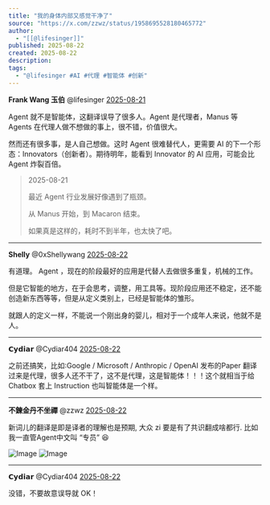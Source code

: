 ```yaml
---
title: "我的身体内部又感觉干净了"
source: "https://x.com/zzwz/status/1958695528180465772"
author:
  - "[[@lifesinger]]"
published: 2025-08-22
created: 2025-08-22
description:
tags:
  - "@lifesinger #AI #代理 #智能体 #创新"
---
```

**Frank Wang 玉伯** @lifesinger [2025-08-21](https://x.com/lifesinger/status/1958559714888823173)

Agent 就不是智能体，这翻译误导了很多人。Agent 是代理者，Manus 等 Agents 在代理人做不想做的事上，很不错，价值很大。

然而还有很多事，是人自己想做。这时 Agent 很难替代人，更需要 AI 的下一个形态：Innovators（创新者）。期待明年，能看到 Innovator 的 AI 应用，可能会比 Agent 炸裂百倍。

> 2025-08-21
> 
> 最近 Agent 行业发展好像遇到了瓶颈。
> 
> 从 Manus 开始，到 Macaron 结束。
> 
> 如果真是这样的，耗时不到半年，也太快了吧。

---

**Shelly** @0xShellywang [2025-08-22](https://x.com/0xShellywang/status/1958684160975151195)

有道理。 Agent ，现在的阶段最好的应用是代替人去做很多重复，机械的工作。

但是它智能的地方，在于会思考，调整，用工具等。现阶段应用还不稳定，还不能创造新东西等等，但是从定义类别上，已经是智能体的雏形。

就跟人的定义一样，不能说一个刚出身的婴儿，相对于一个成年人来说，他就不是人。

---

**𝗖𝘆𝗱𝗶𝗮𝗿** @Cydiar404 [2025-08-22](https://x.com/Cydiar404/status/1958693326913142969)

之前还搞笑，比如∶Google / Microsoft / Anthropic / OpenAI 发布的Paper 翻译过来是代理，很多人还不干了，这不是代理，这是智能体！！！这个就相当于给 Chatbox 套上 Instruction 也叫智能体是一个样。

---

**不鍊金丹不坐禪** @zzwz [2025-08-22](https://x.com/zzwz/status/1958695528180465772)

新词儿的翻译是即是译者的理解也是预期, 大众 zi 要是有了共识翻成啥都行. 比如我一直管Agent中文叫 “专员” 😆

![Image](https://pbs.twimg.com/media/Gy6vMT4boAAMWhY?format=jpg&name=large) ![Image](https://pbs.twimg.com/media/Gy6vMT8boAM35B9?format=jpg&name=large)

---

**𝗖𝘆𝗱𝗶𝗮𝗿** @Cydiar404 [2025-08-22](https://x.com/Cydiar404/status/1958699382406356993)

没错，不要故意误导就 OK！
